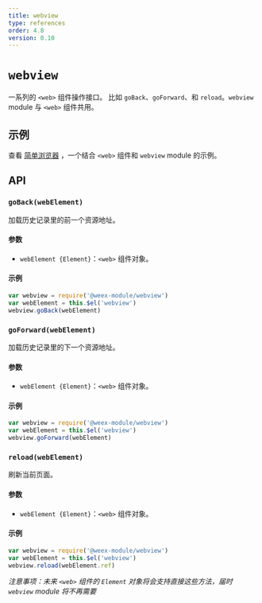 ```yaml
---
title: webview
type: references
order: 4.8
version: 0.10
---
```


# `webview`

一系列的 `<web>` 组件操作接口。 比如 `goBack`、`goForward`、和 `reload`。`webview` module 与 `<web>` 组件共用。

## 示例

查看 [简单浏览器](../components/web.html) ，一个结合 `<web>` 组件和 `webview` module 的示例。

## API

### `goBack(webElement)`

加载历史记录里的前一个资源地址。

#### 参数

* `webElement {Element}`：`<web>` 组件对象。

#### 示例

```javascript
var webview = require('@weex-module/webview')
var webElement = this.$el('webview')
webview.goBack(webElement)
```

### `goForward(webElement)`

加载历史记录里的下一个资源地址。

#### 参数

* `webElement {Element}`：`<web>` 组件对象。

#### 示例

```javascript
var webview = require('@weex-module/webview')
var webElement = this.$el('webview')
webview.goForward(webElement)
```

### `reload(webElement)`

刷新当前页面。

#### 参数

* `webElement {Element}`：`<web>` 组件对象。

#### 示例

```javascript
var webview = require('@weex-module/webview')
var webElement = this.$el('webview')
webview.reload(webElement.ref)
```

*注意事项：未来 `<web>` 组件的 `Element` 对象将会支持直接这些方法，届时 `webview` module 将不再需要*
